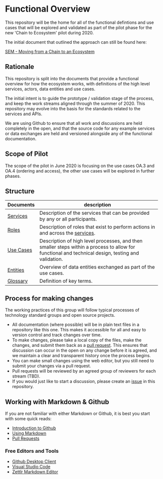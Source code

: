 # Functional Overview

This repository will be the home for all of the functional defintions and use cases that will be explored and validated as part of the pilot phase for the new 'Chain to Ecosystem' pilot during 2020.

The initial document that outlined the approach can still be found here:

[SEM - Moving from a Chain to an Ecosystem](https://github.com/stichtingsem/functional-overview/raw/master/documents/sBDL%20-%20Moving%20from%20a%20Chain%20to%20an%20Ecosystem%20-%20v2.docx)

## Rationale

This repository is split into the documents that provide a functional overview for how the ecosystem works, with definitions of the high level services, actors, data entities and use cases.

The initial intent is to guide the prototype / validation stage of the process, and keep the work streams aligned through the summer of 2020.  This repository may evolve into the basis for the standards related to the services and APIs.

We are using Github to ensure that all work and discussions are held completely in the open, and that the source code for any example services or data exchanges are held and versioned alongside any of the functional documentation.

## Scope of Pilot

The scope of the pilot in June 2020 is focusing on the use cases OA.3 and OA.4 (ordering and access), the other use cases will be explored in further phases.

## Structure

 Documents | description
-----------|---
 [Services](/services)  |  Description of the services that can be provided by any or all participants.
 [Roles](/roles)     |  Description of roles that exist to perform actions in and across the [services](/services).
 [Use Cases](/use-cases) |  Description of high level processes, and then smaller steps within a process to allow for functional and technical design, testing and validation.
 [Entities](/entities) |  Overview of data entities exchanged as part of the use cases.
[Glossary](glossary.md) |  Definition of key terms.

## Process for making changes

The working practices of this group will follow typical processes of technology standard groups and open source projects.

- All documentation (where possible) will be in plain text files in a repository like this one.  This makes it accessible for all and easy to version control and track changes over time.
- To make changes, please take a local copy of the files, make the changes, and submit them back as a [pull request](https://lab.github.com/githubtraining/reviewing-pull-requests).  This ensures that discussion can occur in the open on any change before it is agreed, and we maintain a clear and transparent history once the process begins.
- You can make small changes using the web editor, but you still need to submit your changes via a pull request.
- Pull requests will be reviewed by an agreed group of reviewers for each stream (TBD).
- If you would just like to start a discussion, please create an [issue](https://github.com/stichtingsem/functional-overview/issues) in this repository.

## Working with Markdown & Github

If you are not familiar with either Markdown or Github, it is best you start with some quick reads:

- [Introduction to Github](https://lab.github.com/githubtraining/introduction-to-github)
- [Using Markdown](https://lab.github.com/githubtraining/communicating-using-markdown)
- [Pull Requests](https://lab.github.com/githubtraining/reviewing-pull-requests)

### Free Editors and Tools

- [Github Desktop Client](https://desktop.github.com/)
- [Visual Studio Code](https://code.visualstudio.com/)
- [Zettlr Markdown Editor](https://www.zettlr.com/)
